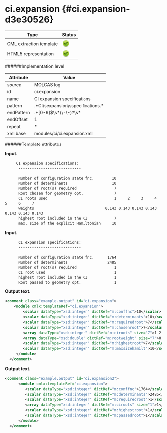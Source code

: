 # ci.expansion {#ci.expansion-d3e30526}


| Type                                                                                                                                                | Status                                                                                                                                              |
|----|----|
| CML extraction template                                                                                                                             | ![](/imgs/Total.png)                                                                                                                                |
| HTML5 representation                                                                                                                                | ![](/imgs/Total.png)                                                                                                                                |

######Implementation level

| Attribute                                                                                                                                           | Value                                                                                                                                               |
|----|----|
| *source*                                                                                                                                            | MOLCAS log                                                                                                                                          |
| id                                                                                                                                                  | ci.expansion                                                                                                                                        |
| name                                                                                                                                                | CI expansion specifications                                                                                                                         |
| pattern                                                                                                                                             | .\*CI\\sexpansion\\sspecifications.\*                                                                                                               |
| endPattern                                                                                                                                          | .\*\[0-9\]\$\\s\*(\\-\\-)?\\s\*                                                                                                                     |
| endOffset                                                                                                                                           | 1                                                                                                                                                   |
| repeat                                                                                                                                              | \*                                                                                                                                                  |
| xml:base                                                                                                                                            | modules/ci/ci.expansion.xml                                                                                                                         |

######Template attributes

**Input.**

         CI expansion specifications:
          ----------------------------
     
          Number of configuration state fnc.        10
          Number of determinants                    10
          Number of root(s) required                 7
          Root chosen for geometry opt.              7
          CI roots used                              1     2     3     4     5     6     7
          weights                                0.143 0.143 0.143 0.143 0.143 0.143 0.143
          highest root included in the CI            7
          max. size of the explicit Hamiltonian     10
     

**Input.**

          CI expansion specifications:
          ----------------------------

          Number of configuration state fnc.      1764
          Number of determinants                  2485
          Number of root(s) required                 1
          CI root used                               1
          highest root included in the CI            1
          Root passed to geometry opt.               1

**Output text.**

```xml
<comment class="example.output" id="ci.expansion">
    <module cmlx:templateRef="ci.expansion">
        <scalar dataType="xsd:integer" dictRef="m:conffnc">10</scalar>
        <scalar dataType="xsd:integer" dictRef="m:determinants">10</scalar>
        <scalar dataType="xsd:integer" dictRef="m:requiredroot">7</scalar>
        <scalar dataType="xsd:integer" dictRef="m:chosenroot">7</scalar>
        <array dataType="xsd:integer" dictRef="m:ciroots" size="7">1 2 3 4 5 6 7</array>
        <array dataType="xsd:double" dictRef="m:rootweight" size="7">0.143 0.143 0.143 0.143 0.143 0.143 0.143</array>
        <scalar dataType="xsd:integer" dictRef="m:highestroot">7</scalar>
        <scalar dataType="xsd:integer" dictRef="m:maxsizehamilt">10</scalar>
     </module>
  </comment>
```

**Output text.**

```xml
<comment class="example.output" id="ci.expansion2">     
      <module cmlx:templateRef="ci.expansion">
         <scalar dataType="xsd:integer" dictRef="m:conffnc">1764</scalar>
         <scalar dataType="xsd:integer" dictRef="m:determinants">2485</scalar>
         <scalar dataType="xsd:integer" dictRef="m:requiredroot">1</scalar>
         <array dataType="xsd:integer" dictRef="m:ciroots" size="1">1</array>
         <scalar dataType="xsd:integer" dictRef="m:highestroot">1</scalar>
         <scalar dataType="xsd:integer" dictRef="m:passedroot">1</scalar>
      </module>
  </comment>
```

